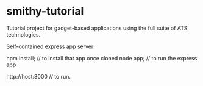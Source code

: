 smithy-tutorial
===============

Tutorial project for gadget-based applications using the full suite of ATS technologies.

Self-contained express app server:

npm install; // to install that app once cloned
node app; // to run the express app

http://host:3000 // to run.


